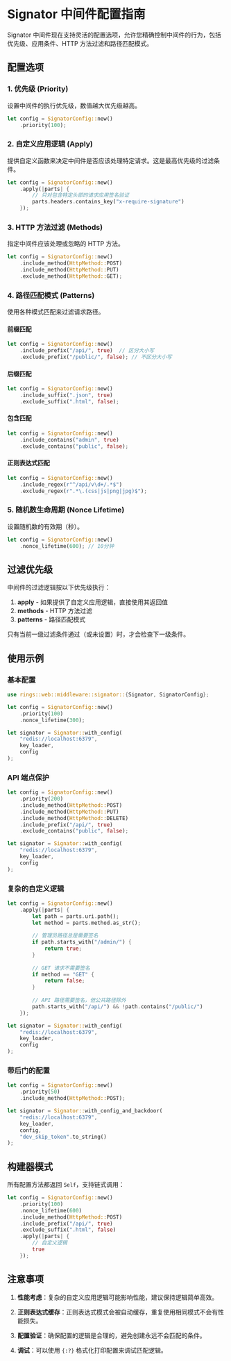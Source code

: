 # Signator 中间件配置指南

Signator 中间件现在支持灵活的配置选项，允许您精确控制中间件的行为，包括优先级、应用条件、HTTP 方法过滤和路径匹配模式。

## 配置选项

### 1. 优先级 (Priority)

设置中间件的执行优先级，数值越大优先级越高。

```rust
let config = SignatorConfig::new()
    .priority(100);
```

### 2. 自定义应用逻辑 (Apply)

提供自定义函数来决定中间件是否应该处理特定请求。这是最高优先级的过滤条件。

```rust
let config = SignatorConfig::new()
    .apply(|parts| {
        // 只对包含特定头部的请求应用签名验证
        parts.headers.contains_key("x-require-signature")
    });
```

### 3. HTTP 方法过滤 (Methods)

指定中间件应该处理或忽略的 HTTP 方法。

```rust
let config = SignatorConfig::new()
    .include_method(HttpMethod::POST)
    .include_method(HttpMethod::PUT)
    .exclude_method(HttpMethod::GET);
```

### 4. 路径匹配模式 (Patterns)

使用各种模式匹配来过滤请求路径。

#### 前缀匹配
```rust
let config = SignatorConfig::new()
    .include_prefix("/api/", true)  // 区分大小写
    .exclude_prefix("/public/", false); // 不区分大小写
```

#### 后缀匹配
```rust
let config = SignatorConfig::new()
    .include_suffix(".json", true)
    .exclude_suffix(".html", false);
```

#### 包含匹配
```rust
let config = SignatorConfig::new()
    .include_contains("admin", true)
    .exclude_contains("public", false);
```

#### 正则表达式匹配
```rust
let config = SignatorConfig::new()
    .include_regex(r"^/api/v\d+/.*$")
    .exclude_regex(r".*\.(css|js|png|jpg)$");
```

### 5. 随机数生命周期 (Nonce Lifetime)

设置随机数的有效期（秒）。

```rust
let config = SignatorConfig::new()
    .nonce_lifetime(600); // 10分钟
```

## 过滤优先级

中间件的过滤逻辑按以下优先级执行：

1. **apply** - 如果提供了自定义应用逻辑，直接使用其返回值
2. **methods** - HTTP 方法过滤
3. **patterns** - 路径匹配模式

只有当前一级过滤条件通过（或未设置）时，才会检查下一级条件。

## 使用示例

### 基本配置

```rust
use rings::web::middleware::signator::{Signator, SignatorConfig};

let config = SignatorConfig::new()
    .priority(100)
    .nonce_lifetime(300);

let signator = Signator::with_config(
    "redis://localhost:6379",
    key_loader,
    config
);
```

### API 端点保护

```rust
let config = SignatorConfig::new()
    .priority(200)
    .include_method(HttpMethod::POST)
    .include_method(HttpMethod::PUT)
    .include_method(HttpMethod::DELETE)
    .include_prefix("/api/", true)
    .exclude_contains("public", false);

let signator = Signator::with_config(
    "redis://localhost:6379",
    key_loader,
    config
);
```

### 复杂的自定义逻辑

```rust
let config = SignatorConfig::new()
    .apply(|parts| {
        let path = parts.uri.path();
        let method = parts.method.as_str();
        
        // 管理员路径总是需要签名
        if path.starts_with("/admin/") {
            return true;
        }
        
        // GET 请求不需要签名
        if method == "GET" {
            return false;
        }
        
        // API 路径需要签名，但公共路径除外
        path.starts_with("/api/") && !path.contains("/public/")
    });

let signator = Signator::with_config(
    "redis://localhost:6379",
    key_loader,
    config
);
```

### 带后门的配置

```rust
let config = SignatorConfig::new()
    .priority(50)
    .include_method(HttpMethod::POST);

let signator = Signator::with_config_and_backdoor(
    "redis://localhost:6379",
    key_loader,
    config,
    "dev_skip_token".to_string()
);
```

## 构建器模式

所有配置方法都返回 `Self`，支持链式调用：

```rust
let config = SignatorConfig::new()
    .priority(100)
    .nonce_lifetime(600)
    .include_method(HttpMethod::POST)
    .include_prefix("/api/", true)
    .exclude_suffix(".html", false)
    .apply(|parts| {
        // 自定义逻辑
        true
    });
```

## 注意事项

1. **性能考虑**：复杂的自定义应用逻辑可能影响性能，建议保持逻辑简单高效。

2. **正则表达式缓存**：正则表达式模式会被自动缓存，重复使用相同模式不会有性能损失。

3. **配置验证**：确保配置的逻辑是合理的，避免创建永远不会匹配的条件。

4. **调试**：可以使用 `{:?}` 格式化打印配置来调试匹配逻辑。
